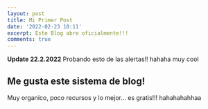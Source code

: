 ```yaml
---
layout: post
title: Mi Primer Post
date: '2022-02-23 10:11'
excerpt: Este Blog abre oficialmente!!! 
comments: true
---
```


<div class="alert alert-info">
<strong>Update 22.2.2022</strong>
Probando esto de las alertas!! hahaha muy cool
</div>


## Me gusta este sistema de blog!
Muy organico, poco recursos y lo mejor... es gratis!!! hahahahahhaa


